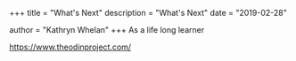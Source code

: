 +++
title = "What's Next"
description = "What's Next"
date = "2019-02-28"

author = "Kathryn Whelan"
+++
As a life long learner

https://www.theodinproject.com/
